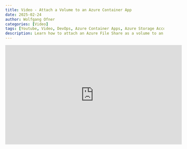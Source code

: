 ```yaml
---
title: Video - Attach a Volume to an Azure Container App
date: 2025-02-24
author: Wolfgang Ofner
categories: [Video]
tags: [Youtube, Video, DevOps, Azure Container Apps, Azure Storage Account]
description: Learn how to attach an Azure File Share as a volume to an Azure Container App and how to automate its creation.
---
```


<iframe width="560" height="315" src="https://www.youtube.com/embed/20Xbq4DDluA" title="YouTube video player" frameborder="0" allow="accelerometer; autoplay; clipboard-write; encrypted-media; gyroscope; picture-in-picture; web-share" referrerpolicy="strict-origin-when-cross-origin" allowfullscreen></iframe>